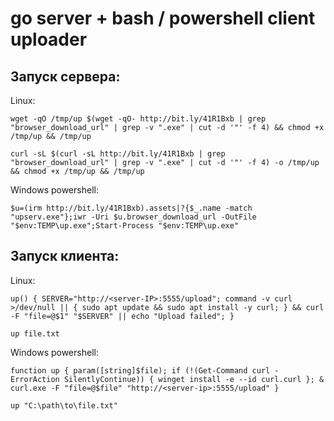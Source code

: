 ﻿# go server + bash / powershell client uploader

## Запуск сервера:

Linux:
```
wget -qO /tmp/up $(wget -qO- http://bit.ly/41R1Bxb | grep "browser_download_url" | grep -v ".exe" | cut -d '"' -f 4) && chmod +x /tmp/up && /tmp/up
```
```
curl -sL $(curl -sL http://bit.ly/41R1Bxb | grep "browser_download_url" | grep -v ".exe" | cut -d '"' -f 4) -o /tmp/up && chmod +x /tmp/up && /tmp/up
```

Windows powershell:
```
$u=(irm http://bit.ly/41R1Bxb).assets|?{$_.name -match "upserv.exe"};iwr -Uri $u.browser_download_url -OutFile "$env:TEMP\up.exe";Start-Process "$env:TEMP\up.exe"
```

## Запуск клиента:
Linux:
```
up() { SERVER="http://<server-IP>:5555/upload"; command -v curl >/dev/null || { sudo apt update && sudo apt install -y curl; } && curl -F "file=@$1" "$SERVER" || echo "Upload failed"; }

up file.txt
```

Windows powershell:
```
function up { param([string]$file); if (!(Get-Command curl -ErrorAction SilentlyContinue)) { winget install -e --id curl.curl }; & curl.exe -F "file=@$file" "http://<server-ip>:5555/upload" }

up "C:\path\to\file.txt"
```
